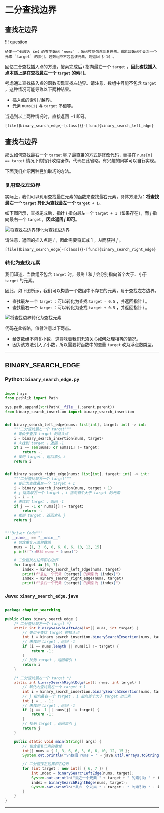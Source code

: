 # 二分查找边界

## 查找左边界

!!! question

    给定一个长度为 $n$ 的有序数组 `nums` ，数组可能包含重复元素。请返回数组中最左一个元素 `target` 的索引。若数组中不包含该元素，则返回 $-1$ 。

回忆二分查找插入点的方法，搜索完成后 $i$ 指向最左一个 `target` ，**因此查找插入点本质上是在查找最左一个 `target` 的索引**。

考虑通过查找插入点的函数实现查找左边界。请注意，数组中可能不包含 `target` ，这种情况可能导致以下两种结果。

- 插入点的索引 $i$ 越界。
- 元素 `nums[i]` 与 `target` 不相等。

当遇到以上两种情况时，直接返回 $-1$ 即可。

```src
[file]{binary_search_edge}-[class]{}-[func]{binary_search_left_edge}
```

## 查找右边界

那么如何查找最右一个 `target` 呢？最直接的方式是修改代码，替换在 `nums[m] == target` 情况下的指针收缩操作。代码在此省略，有兴趣的同学可以自行实现。

下面我们介绍两种更加取巧的方法。

### 复用查找左边界

实际上，我们可以利用查找最左元素的函数来查找最右元素，具体方法为：**将查找最右一个 `target` 转化为查找最左一个 `target + 1`**。

如下图所示，查找完成后，指针 $i$ 指向最左一个 `target + 1`（如果存在），而 $j$ 指向最右一个 `target` ，**因此返回 $j$ 即可**。

![将查找右边界转化为查找左边界](binary_search_edge.assets/binary_search_right_edge_by_left_edge.png)

请注意，返回的插入点是 $i$ ，因此需要将其减 $1$ ，从而获得 $j$ 。

```src
[file]{binary_search_edge}-[class]{}-[func]{binary_search_right_edge}
```

### 转化为查找元素

我们知道，当数组不包含 `target` 时，最终 $i$ 和 $j$ 会分别指向首个大于、小于 `target` 的元素。

因此，如下图所示，我们可以构造一个数组中不存在的元素，用于查找左右边界。

- 查找最左一个 `target` ：可以转化为查找 `target - 0.5` ，并返回指针 $i$ 。
- 查找最右一个 `target` ：可以转化为查找 `target + 0.5` ，并返回指针 $j$ 。

![将查找边界转化为查找元素](binary_search_edge.assets/binary_search_edge_by_element.png)

代码在此省略，值得注意以下两点。

- 给定数组不包含小数，这意味着我们无须关心如何处理相等的情况。
- 因为该方法引入了小数，所以需要将函数中的变量 `target` 改为浮点数类型。



-----------------------------------------------------------------

## BINARY_SEARCH_EDGE
### Python: `binary_search_edge.py`
```python

import sys
from pathlib import Path

sys.path.append(str(Path(__file__).parent.parent))
from binary_search_insertion import binary_search_insertion


def binary_search_left_edge(nums: list[int], target: int) -> int:
    """二分查找最左一个 target"""
    # 等价于查找 target 的插入点
    i = binary_search_insertion(nums, target)
    # 未找到 target ，返回 -1
    if i == len(nums) or nums[i] != target:
        return -1
    # 找到 target ，返回索引 i
    return i


def binary_search_right_edge(nums: list[int], target: int) -> int:
    """二分查找最右一个 target"""
    # 转化为查找最左一个 target + 1
    i = binary_search_insertion(nums, target + 1)
    # j 指向最右一个 target ，i 指向首个大于 target 的元素
    j = i - 1
    # 未找到 target ，返回 -1
    if j == -1 or nums[j] != target:
        return -1
    # 找到 target ，返回索引 j
    return j


"""Driver Code"""
if __name__ == "__main__":
    # 包含重复元素的数组
    nums = [1, 3, 6, 6, 6, 6, 6, 10, 12, 15]
    print(f"\n数组 nums = {nums}")

    # 二分查找左边界和右边界
    for target in [6, 7]:
        index = binary_search_left_edge(nums, target)
        print(f"最左一个元素 {target} 的索引为 {index}")
        index = binary_search_right_edge(nums, target)
        print(f"最右一个元素 {target} 的索引为 {index}")
```

### Java: `binary_search_edge.java`
```java

package chapter_searching;

public class binary_search_edge {
    /* 二分查找最左一个 target */
    static int binarySearchLeftEdge(int[] nums, int target) {
        // 等价于查找 target 的插入点
        int i = binary_search_insertion.binarySearchInsertion(nums, target);
        // 未找到 target ，返回 -1
        if (i == nums.length || nums[i] != target) {
            return -1;
        }
        // 找到 target ，返回索引 i
        return i;
    }

    /* 二分查找最右一个 target */
    static int binarySearchRightEdge(int[] nums, int target) {
        // 转化为查找最左一个 target + 1
        int i = binary_search_insertion.binarySearchInsertion(nums, target + 1);
        // j 指向最右一个 target ，i 指向首个大于 target 的元素
        int j = i - 1;
        // 未找到 target ，返回 -1
        if (j == -1 || nums[j] != target) {
            return -1;
        }
        // 找到 target ，返回索引 j
        return j;
    }

    public static void main(String[] args) {
        // 包含重复元素的数组
        int[] nums = { 1, 3, 6, 6, 6, 6, 6, 10, 12, 15 };
        System.out.println("\n数组 nums = " + java.util.Arrays.toString(nums));

        // 二分查找左边界和右边界
        for (int target : new int[] { 6, 7 }) {
            int index = binarySearchLeftEdge(nums, target);
            System.out.println("最左一个元素 " + target + " 的索引为 " + index);
            index = binarySearchRightEdge(nums, target);
            System.out.println("最右一个元素 " + target + " 的索引为 " + index);
        }
    }
}
```




-----------------------------------------------------------------

